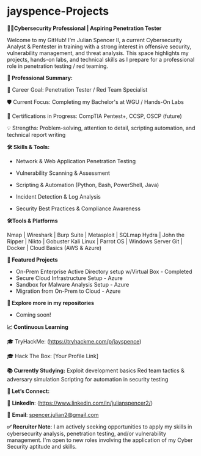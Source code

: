 # jayspence-Projects
**👨‍💻Cybersecurity Professional | Aspiring Penetration Tester**

Welcome to my GitHub! I’m Julian Spencer II, a current Cybersecurity Analyst & Pentester in training with a strong interest in offensive security, vulnerability management, and threat analysis.
This space highlights my projects, hands-on labs, and technical skills as I prepare for a professional role in penetration testing / red teaming.

**📌 Professional Summary:**

🎯 Career Goal: Penetration Tester / Red Team Specialist

🛡️ Current Focus: Completing my Bachelor's at WGU / Hands-On Labs

📜 Certifications in Progress: CompTIA Pentest+, CCSP, OSCP (future)

💡 Strengths: Problem-solving, attention to detail, scripting automation, and technical report writing

**🛠️ Skills & Tools:**

- Network & Web Application Penetration Testing

- Vulnerability Scanning & Assessment

- Scripting & Automation (Python, Bash, PowerShell, Java)

- Incident Detection & Log Analysis

- Security Best Practices & Compliance Awareness


**🛠️Tools & Platforms**

Nmap | Wireshark | Burp Suite | Metasploit | SQLmap
Hydra | John the Ripper | Nikto | Gobuster
Kali Linux | Parrot OS | Windows Server
Git | Docker | Cloud Basics (AWS & Azure)

**📂 Featured Projects**

- On-Prem Enterprise Active Directory setup w/Virtual Box - Completed
- Secure Cloud Infrastructure Setup - Azure
- Sandbox for Malware Analysis Setup - Azure
- Migration from On-Prem to Cloud - Azure

**📌 Explore more in my repositories**
- Coming soon!

**📈 Continuous Learning**

🎓 TryHackMe: (https://tryhackme.com/p/jayspence)

🎓 Hack The Box: [Your Profile Link]

**📚 Currently Studying:**
Exploit development basics
Red team tactics & adversary simulation
Scripting for automation in security testing

**🤝 Let’s Connect:**

💼 **LinkedIn**: (https://www.linkedin.com/in/julianspencer2/)

📧 **Email**: spencer.julian2@gmail.com

**✅ Recruiter Note**: I am actively seeking opportunities to apply my skills in cybersecurity analysis, penetration testing, and/or vulnerability management. I'm open to new roles involving the application of my Cyber Security aptitude and skills.

